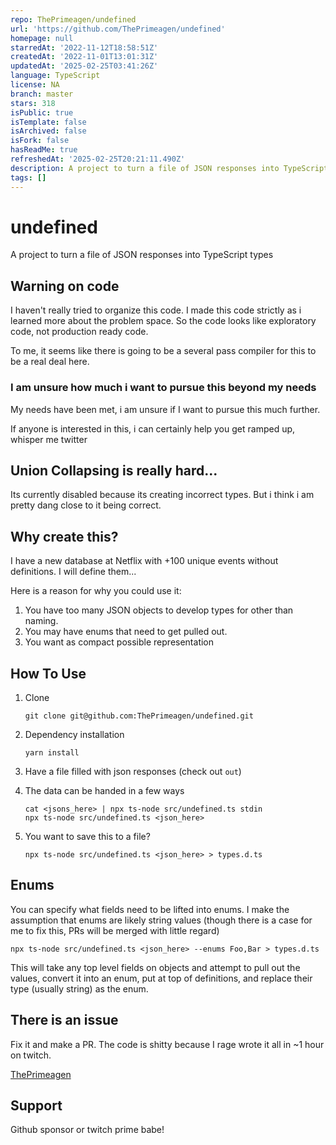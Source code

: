 ```yaml
---
repo: ThePrimeagen/undefined
url: 'https://github.com/ThePrimeagen/undefined'
homepage: null
starredAt: '2022-11-12T18:58:51Z'
createdAt: '2022-11-01T13:01:31Z'
updatedAt: '2025-02-25T03:41:26Z'
language: TypeScript
license: NA
branch: master
stars: 318
isPublic: true
isTemplate: false
isArchived: false
isFork: false
hasReadMe: true
refreshedAt: '2025-02-25T20:21:11.490Z'
description: A project to turn a file of JSON responses into TypeScript types
tags: []
---
```


# undefined

A project to turn a file of JSON responses into TypeScript types

## Warning on code
I haven't really tried to organize this code.  I made this code strictly as i
learned more about the problem space.  So the code looks like exploratory code,
not production ready code.

To me, it seems like there is going to be a several pass compiler for this to
be a real deal here.

### I am unsure how much i want to pursue this beyond my needs
My needs have been met, i am unsure if I want to pursue this much further.

If anyone is interested in this, i can certainly help you get ramped up,
whisper me twitter

## Union Collapsing is really hard...
Its currently disabled because its creating incorrect types.  But i think i am
pretty dang close to it being correct.

## Why create this?

I have a new database at Netflix with +100 unique events without definitions.
I will define them...

Here is a reason for why you could use it:

1. You have too many JSON objects to develop types for other than naming.
2. You may have enums that need to get pulled out.
3. You want as compact possible representation

## How To Use

1. Clone

   ```
   git clone git@github.com:ThePrimeagen/undefined.git
   ```

2. Dependency installation

   ```
   yarn install
   ```

3. Have a file filled with json responses (check out `out`)

4. The data can be handed in a few ways

   ```
   cat <jsons_here> | npx ts-node src/undefined.ts stdin
   npx ts-node src/undefined.ts <json_here>
   ```

5. You want to save this to a file?
   ```
   npx ts-node src/undefined.ts <json_here> > types.d.ts
   ```

## Enums

You can specify what fields need to be lifted into enums. I make the assumption
that enums are likely string values (though there is a case for me to fix this,
PRs will be merged with little regard)

```
npx ts-node src/undefined.ts <json_here> --enums Foo,Bar > types.d.ts
```

This will take any top level fields on objects and attempt to pull out the
values, convert it into an enum, put at top of definitions, and replace their
type (usually string) as the enum.

## There is an issue

Fix it and make a PR. The code is shitty because I rage wrote it all in ~1 hour on twitch.

[ThePrimeagen](https://twitch.tv/ThePrimeagen)

## Support

Github sponsor or twitch prime babe!

